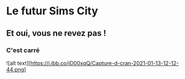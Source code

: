 # Le futur Sims City  
## Et oui, vous ne revez pas !
### C'est carré 

![alt text][https://i.ibb.co/jD00xqQ/Capture-d-cran-2021-01-13-12-12-44.png]

